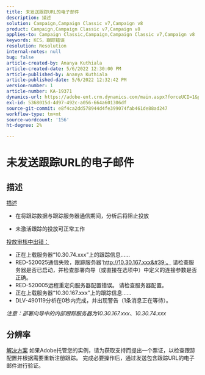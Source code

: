 ```yaml
---
title: 未发送跟踪URL的电子邮件
description: 描述
solution: Campaign,Campaign Classic v7,Campaign v8
product: Campaign,Campaign Classic v7,Campaign v8
applies-to: Campaign Classic,Campaign,Campaign Classic v7,Campaign v8
keywords: KCS，跟踪错误
resolution: Resolution
internal-notes: null
bug: false
article-created-by: Ananya Kuthiala
article-created-date: 5/6/2022 12:30:00 PM
article-published-by: Ananya Kuthiala
article-published-date: 5/6/2022 12:32:42 PM
version-number: 1
article-number: KA-19371
dynamics-url: https://adobe-ent.crm.dynamics.com/main.aspx?forceUCI=1&pagetype=entityrecord&etn=knowledgearticle&id=b64d0139-38cd-ec11-a7b5-0022480b639b
exl-id: 5368015d-4d97-492c-a056-664a601306df
source-git-commit: e8f4ca2dd578944d4fe399074fab461de88ad247
workflow-type: tm+mt
source-wordcount: '156'
ht-degree: 2%

---
```


# 未发送跟踪URL的电子邮件

## 描述

<u>描述</u>
- 在将跟踪数据与跟踪服务器通信期间，分析后将阻止投放

- 未激活跟踪的投放可正常工作



<u>投放审核中出错：</u>

- 正在上载服务器“10.30.74.xxx”上的跟踪信息……
- RED-520025通信失败，跟踪服务器&#39;http://10.30.167.xxx&#39;。 请检查服务器是否已启动，并检查部署向导（或直接在选项中）中定义的连接参数是否正确。
- RED-520005远程重定向服务器配置错误。 请检查服务器配置。
- 正在上载服务器“10.30.167.xxx”上的跟踪信息……
- DLV-490119分析在0秒内完成，并出现警告（1条消息正在等待）。


*注意：部署向导中的内部跟踪服务器为10.30.167.xxx、10.30.74.xxx*


## 分辨率

<u>解决方案</u>
如果Adobe托管您的实例，请为获取支持而提出一个票证，以检查跟踪配置并根据需要重新注册跟踪。 完成必要操作后，通过发送包含跟踪URL的电子邮件进行验证。
